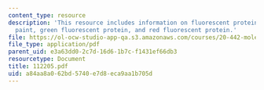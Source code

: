 ```yaml
---
content_type: resource
description: 'This resource includes information on fluorescent proteins: biological
  paint, green fluorescent protein, and red fluorescent protein.'
file: https://ol-ocw-studio-app-qa.s3.amazonaws.com/courses/20-442-molecular-structure-of-biological-materials-be-442-fall-2005/a84aa8a062bd5740e7d8eca9aa1b705d_112205.pdf
file_type: application/pdf
parent_uid: e3a63dd0-2c7d-16d6-1b7c-f1431ef66db3
resourcetype: Document
title: 112205.pdf
uid: a84aa8a0-62bd-5740-e7d8-eca9aa1b705d
---
```

